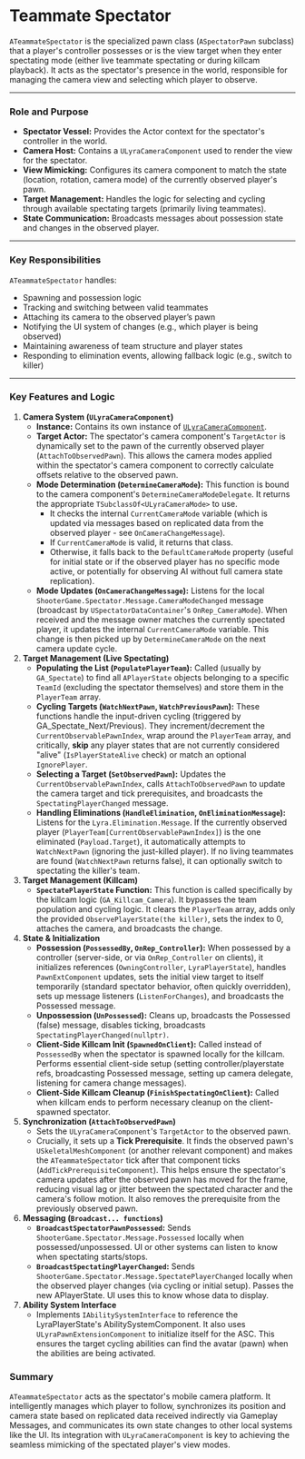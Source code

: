 # Teammate Spectator

`ATeammateSpectator` is the specialized pawn class (`ASpectatorPawn` subclass) that a player's controller possesses or is the view target when they enter spectating mode (either live teammate spectating or during killcam playback). It acts as the spectator's presence in the world, responsible for managing the camera view and selecting which player to observe.

***

### Role and Purpose

* **Spectator Vessel:** Provides the Actor context for the spectator's controller in the world.
* **Camera Host:** Contains a `ULyraCameraComponent` used to render the view for the spectator.
* **View Mimicking:** Configures its camera component to match the state (location, rotation, camera mode) of the currently observed player's pawn.
* **Target Management:** Handles the logic for selecting and cycling through available spectating targets (primarily living teammates).
* **State Communication:** Broadcasts messages about possession state and changes in the observed player.

***

### Key Responsibilities

`ATeammateSpectator` handles:

* Spawning and possession logic
* Tracking and switching between valid teammates
* Attaching its camera to the observed player’s pawn
* Notifying the UI system of changes (e.g., which player is being observed)
* Maintaining awareness of team structure and player states
* Responding to elimination events, allowing fallback logic (e.g., switch to killer)

***

### Key Features and Logic

1. **Camera System (`ULyraCameraComponent`)**
   * **Instance:** Contains its own instance of [`ULyraCameraComponent`](../../../../base-lyra-modified/camera/camera-component.md).
   * **Target Actor:** The spectator's camera component's `TargetActor` is dynamically set to the pawn of the currently observed player (`AttachToObservedPawn`). This allows the camera modes applied within the spectator's camera component to correctly calculate offsets relative to the observed pawn.
   * **Mode Determination (`DetermineCameraMode`):** This function is bound to the camera component's `DetermineCameraModeDelegate`. It returns the appropriate `TSubclassOf<ULyraCameraMode>` to use.
     * It checks the internal `CurrentCameraMode` variable (which is updated via messages based on replicated data from the observed player - see `OnCameraChangeMessage`).
     * If `CurrentCameraMode` is valid, it returns that class.
     * Otherwise, it falls back to the `DefaultCameraMode` property (useful for initial state or if the observed player has no specific mode active, or potentially for observing AI without full camera state replication).
   * **Mode Updates (`OnCameraChangeMessage`):** Listens for the local `ShooterGame.Spectator.Message.CameraModeChanged` message (broadcast by `USpectatorDataContainer`'s `OnRep_CameraMode`). When received and the message owner matches the currently spectated player, it updates the internal `CurrentCameraMode` variable. This change is then picked up by `DetermineCameraMode` on the next camera update cycle.
2. **Target Management (Live Spectating)**
   * **Populating the List (`PopulatePlayerTeam`):** Called (usually by `GA_Spectate`) to find all `APlayerState` objects belonging to a specific `TeamId` (excluding the spectator themselves) and store them in the `PlayerTeam` array.
   * **Cycling Targets (`WatchNextPawn`, `WatchPreviousPawn`):** These functions handle the input-driven cycling (triggered by GA_Spectate_Next/Previous). They increment/decrement the `CurrentObservablePawnIndex`, wrap around the `PlayerTeam` array, and critically, **skip** any player states that are not currently considered "alive" (`IsPlayerStateAlive` check) or match an optional `IgnorePlayer`.
   * **Selecting a Target (`SetObservedPawn`):** Updates the `CurrentObservablePawnIndex`, calls `AttachToObservedPawn` to update the camera target and tick prerequisites, and broadcasts the `SpectatingPlayerChanged` message.
   * **Handling Eliminations (`HandleElimination`, `OnEliminationMessage`):** Listens for the `Lyra.Elimination.Message`. If the currently observed player (`PlayerTeam[CurrentObservablePawnIndex]`) is the one eliminated (`Payload.Target`), it automatically attempts to `WatchNextPawn` (ignoring the just-killed player). If no living teammates are found (`WatchNextPawn` returns false), it can optionally switch to spectating the killer's team.
3. **Target Management (Killcam)**
   * **`SpectatePlayerState` Function:** This function is called specifically by the killcam logic (`GA_Killcam_Camera`). It bypasses the team population and cycling logic. It clears the `PlayerTeam` array, adds only the provided `ObservePlayerState(the killer)`, sets the index to 0, attaches the camera, and broadcasts the change.
4. **State & Initialization**
   * **Possession (`PossessedBy`, `OnRep_Controller`):** When possessed by a controller (server-side, or via `OnRep_Controller` on clients), it initializes references (`OwningController`, `LyraPlayerState`), handles `PawnExtComponent` updates, sets the initial view target to itself temporarily (standard spectator behavior, often quickly overridden), sets up message listeners (`ListenForChanges`), and broadcasts the Possessed message.
   * **Unpossession (`UnPossessed`):** Cleans up, broadcasts the Possessed (false) message, disables ticking, broadcasts `SpectatingPlayerChanged(nullptr)`.
   * **Client-Side Killcam Init (`SpawnedOnClient`):** Called instead of `PossessedBy` when the spectator is spawned locally for the killcam. Performs essential client-side setup (setting controller/playerstate refs, broadcasting Possessed message, setting up camera delegate, listening for camera change messages).
   * **Client-Side Killcam Cleanup (`FinishSpectatingOnClient`):** Called when killcam ends to perform necessary cleanup on the client-spawned spectator.
5. **Synchronization (`AttachToObservedPawn`)**
   * Sets the `ULyraCameraComponent`'s `TargetActor` to the observed pawn.
   * Crucially, it sets up a **Tick Prerequisite**. It finds the observed pawn's `USkeletalMeshComponent` (or another relevant component) and makes the `ATeammateSpectator` tick after that component ticks (`AddTickPrerequisiteComponent`). This helps ensure the spectator's camera updates after the observed pawn has moved for the frame, reducing visual lag or jitter between the spectated character and the camera's follow motion. It also removes the prerequisite from the previously observed pawn.
6. **Messaging (`Broadcast... functions`)**
   * **`BroadcastSpectatorPawnPossessed`:** Sends `ShooterGame.Spectator.Message.Possessed` locally when possessed/unpossessed. UI or other systems can listen to know when spectating starts/stops.
   * **`BroadcastSpectatingPlayerChanged`:** Sends `ShooterGame.Spectator.Message.SpectatePlayerChanged` locally when the observed player changes (via cycling or initial setup). Passes the new APlayerState. UI uses this to know whose data to display.
7. **Ability System Interface**
   * Implements `IAbilitySystemInterface` to reference the LyraPlayerState's AbilitySystemComponent. It also uses `ULyraPawnExtensionComponent` to initialize itself for the ASC. This ensures the target cycling abilities can find the avatar (pawn) when the abilities are being activated.

### Summary

`ATeammateSpectator` acts as the spectator's mobile camera platform. It intelligently manages which player to follow, synchronizes its position and camera state based on replicated data received indirectly via Gameplay Messages, and communicates its own state changes to other local systems like the UI. Its integration with `ULyraCameraComponent` is key to achieving the seamless mimicking of the spectated player's view modes.
